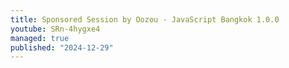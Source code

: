 ```yaml
---
title: Sponsored Session by Oozou - JavaScript Bangkok 1.0.0
youtube: SRn-4hygxe4
managed: true
published: "2024-12-29"
---
```

